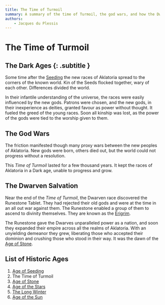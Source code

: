 ```yaml
---
title: The Time of Turmoil
summary: A summary of the time of Turmoil, the god wars, and how the Dwarves came to dominate.
authors:
    - Jacques du Plessis
---
```

# The Time of Turmoil
## The Dark Ages {: .subtitle }
Some time after the [Seeding](../age_of_seeding) the new races of Aklatoria spread to the corners of the known world.  Kin of the Seeds flocked together, wary of each other.  Differences divided the world.

In their infantile understanding of the universe, the races were easily influenced by the new gods.  Patrons were chosen, and the new gods, in their inexperience as deities, granted favour as power without thought.  It fueled the greed of the young races.  Soon all kinship was lost, as the power of the gods were tied to the worship given to them.

## The God Wars
The friction manifested though many proxy wars between the new peoples of Aklatoria.  New gods were born, others died out, but the world could not progress without a resolution.

This _Time of Turmoil_ lasted for a few thousand years. It kept the races of Aklatoria in a Dark age, unable to progress and grow.

## The Dwarven Salvation
Near the end of the _Time of Turmoil_, the Dwarven race discovered the Runestone Tablet.  They had rejected their old gods and were at the time in an all out war against them.  The Runestone enabled a group of them to ascend to divinity themselves.  They are known as the [Erigrim](../../../religion/deities/erigrim).

The Runestone gave the Dwarves unparalleled power as a nation, and soon they expanded their empire across all the realms of Aklatoria.  With an unyielding demeanor they grew, liberating those who accepted their dominion and crushing those who stood in their way.  It was the dawn of the [Age of Stone](../age_of_stone).

## List of Historic Ages
1. [Age of Seeding](../age_of_seeding)
2. The Time of Turmoil
3. [Age of Stone](../age_of_stone)
4. [Age of the Stars](../age_of_the_stars)
5. [The Long Winter](../long_winter)
6. [Age of the Sun](../age_of_the_sun)
